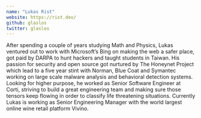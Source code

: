 ```yaml
---
name: "Lukas Rist"
website: https://rist.dev/
github: glaslos
twitter: glaslos
---
```


After spending a couple of years studying Math and Physics, Lukas ventured out to work with Microsoft’s Bing on making the web a safer place, got paid by DARPA to hunt hackers and taught students in Taiwan. His passion for security and open source got nurtured by The Honeynet Project which lead to a five year stint with Norman, Blue Coat and Symantec working on large scale malware analysis and behavioral detection systems. Looking for higher purpose, he worked as Senior Software Engineer at Corti, striving to build a great engineering team and making sure those tensors keep flowing in order to classify life threatening situations. Currently Lukas is working as Senior Engineering Manager with the world largest online wine retail platform Vivino.
